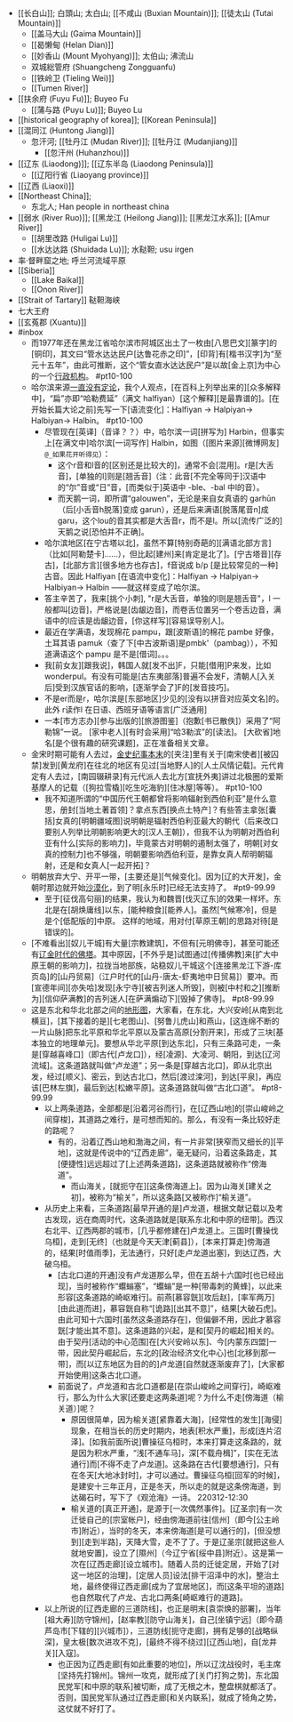- [[长白山]]; 白頭山; 太白山; [[不咸山 (Buxian Mountain)]]; [[徒太山 (Tutai Mountain)]]
    - [[盖马大山 (Gaima Mountain)]]
    - [[曷懒甸 (Helan Dian)]]
    - [[妙香山 (Mount Myohyang)]]; 太伯山; 沸流山
    - 双城総管府 (Shuangcheng Zongguanfu)
    - [[铁岭卫 (Tieling Wei)]]
    - [[Tumen River]]
- [[扶余府 (Fuyu Fu)]]; Buyeo Fu
    - [[蒲与路 (Puyu Lu)]]; Buyeo Lu
- [[historical geography of korea]]; [[Korean Peninsula]]
- [[混同江 (Huntong Jiang)]]
    - 忽汗河; [[牡丹江 (Mudan River)]]; [[牡丹江 (Mudanjiang)]]
        - [[忽汗州 (Huhanzhou)]]
- [[辽东 (Liaodong)]]; [[辽东半岛 (Liaodong Peninsula)]]
    - [[辽阳行省 (Liaoyang province)]]
- [[辽西 (Liaoxi)]]
- [[Northeast China]];
    - 东北人; Han people in northeast china
- [[弱水 (River Ruo)]]; [[黑龙江 (Heilong Jiang)]]; [[黑龙江水系]]; [[Amur River]]
    - [[胡里改路 (Huligai Lu)]]
    - [[水达达路 (Shuidada Lu)]]; 水鞑靼; usu irgen
- 率·督畔窟之地; 呼兰河流域平原
- [[Siberia]]
    - [[Lake Baikal]]
    - [[Onon River]]
- [[Strait of Tartary]] 鞑靼海峡
- 七大王府
- [[玄菟郡 (Xuantu)]]
- #inbox
    - 而1977年还在黑龙江省哈尔滨市阿城区出土了一枚由[八思巴文][篆字]的[铜印]，其文曰“管水达达民户[达鲁花赤之印]”，[印背]有[楷书汉字]为“至元十五年”，由此可推断，这个“管女直水达达民户”是以故[金上京]为中心的一个[行政机构](https://www.zhihu.com/question/415831412/answer/1785031430)。 #pt10-100
    - 哈尔滨来源[一直没有定论](https://www.zhihu.com/question/23142571)，我个人观点，[在百科上列举出来的][众多解释中]，“扁”亦即“哈勒费延”（满文 halfiyan）[这个解释][是最靠谱的]。[在开始长篇大论之前]先写一下[语流变化]：Halfiyan → Halpiyan→ Halbiyan→ Halbin。 #pt10-100
        - 尽管现在[英译]（音译？？）中，哈尔滨一词[拼写为] Harbin，但事实上[在满文中]哈尔滨[一词写作] Halbin，如图（[图片来源][微博网友] `@_如果花开听得见`）：
            - 这个r音和l音的[区别还是比较大的]，通常不会[混用]。r是[大舌音]，[单独的l]则是[翘舌音]（注：此音[不完全等同于]汉语中的“尔”音或“日”音，[而类似于]英语中 -ble、-bal 中l的音）。
            - 而天鹅一词，即所谓“galouwen”，无论是来自女真语的 garhūn（后[小舌音h脱落]变成 garun），还是后来满语[脱落尾音n]成 garu，这个lou的音其实都是大舌音r，而不是l。所以[流传广泛的]天鹅之说[恐怕并不正确]。
        - 哈尔滨地区[在宁古塔以北]，虽然不算[特别奇葩的][满语北部方言]（比如[阿勒楚卡]……），但比起[建州]来[肯定是北了]。[宁古塔音][存古]，[北部方言][很多地方也存古]，f音说成 b/p [是比较常见的一种]古音。因此 Halfiyan [在语流中变化]：Halfiyan → Halpiyan→ Halbiyan→ Halbin ——就这样变成了哈尔滨。
        - 答主辛苦了，我来[挑个小刺], "r是大舌音，单独的l则是翘舌音"，l 一般都叫[边音]，严格说是[齿龈边音]，而卷舌位置另一个卷舌边音，满语中的l应该是齿龈边音，[你这样写][容易误导别人]。
        - 最近在学满语，发现棉花 pampu，跟[波斯语]的棉花 pambe 好像，土耳其语 pamuk（查了下[中古波斯语]是pmbk'（pambag）），不知道满语这个 pampu 是不是[借词]。。。
        - 我[前女友][跟我说]，韩国人就[发不出]F，只能[借用]P来发，比如 wonderpul。有没有可能是[古东夷部落]普遍不会发F，清朝人[入关后]受到汉族官话的影响，[逐渐学会了]F的[发音技巧]。
        - 不是er而是r，哈尔滨是[东部地区]少见的[没有以拼音对应英文名]的。此外 r读作l 在日语、西班牙语等语言[广泛通用]
        - 一本[市方志办][参与出版的][旅游图鉴]（抱歉[书已散佚]）采用了“阿勒锦”一说。
[家中老人][有时会采用]“哈3勒滨”的[读法]。
[大砍省]地名[是个很有趣的研究课题]，正在准备相关文章。
    - 金宋时期可能有人去过，[金史纪事本末](https://www.zhihu.com/question/440704291)的[夹注]里有关于[南宋使者][被囚禁]发到[黄龙府]在往北的地区有见过[当地野人]的[人土风情记载]。元代肯定有人去过，[南园辍耕录]有元代派人去北方[宣抚外夷]讲过北极圈的爱斯基摩人的记载（[狗拉雪橇][吃生吃海豹][住冰屋]等等）。 #pt10-100
        - 我不知道所谓的“中国历代王朝都曾将影响辐射到西伯利亚”是什么意思，册封[当地土著首领]？拿点东西[换点土特产]？有些答主拿张[囊括]女真的[明朝疆域图]说明朝是辐射西伯利亚最大的朝代（后来改口要别人列举比明朝影响更大的[汉人王朝]），但我不认为明朝对西伯利亚有什么[实际的影响力]，毕竟蒙古对明朝的遏制太强了，明朝[对女真的控制力]也不够强，明朝要影响西伯利亚，是靠女真人帮明朝辐射，还是和女真人[一起开拓]？
    - 明朝放弃大宁、开平一带，[主要还是][气候变化]。因为[辽的大开发]，金朝时那边就开始[沙漠化](https://bbs.northdy.com/thread-932859-1-1.html)，到了明[永乐时]已经无法支持了。 #pt9-99.99
        - 至于[征伐高句丽]的结果，我认为和魏晋[伐灭辽东]的效果一样坏。东北是在[胡焕庸线]以东，[能种粮食][能养人]。虽然[气候寒冷]，但是是个[低配版的]中原。
这样的地域，用对付[草原王朝]的思路对待[是错误的]。
    - [不难看出][奴儿干城]有大量[宗教建筑]，不但有[元明佛寺]，甚至可能还有[辽金时代的佛塔](https://www.zhihu.com/question/322502754/answer/2115224773)。其中原因，[不外乎是]试图通过[传播佛教]来[扩大中原王朝的影响力]，拉拢当地部族，站稳奴儿干城这个[连接黑龙江下游-库页岛]的[山丹贸易]（江户时代的[山丹-唐太-虾夷地中日贸易]）要冲。而[宣德年间][亦失哈]发现[永宁寺][被吉列迷人所毁]，则被[中村和之][推断为][信仰萨满教]的吉列迷人[在萨满煽动下][毁掉了佛寺]。 #pt8-99.99
    - 这是东北和华北北部之间的[地形图](https://www.zhihu.com/question/47320001/answer/105605256)，大家看，在东北，大兴安岭[从南到北横亘]，[其下接着的是][七老图山]、[努鲁儿虎山]和燕山，[这连绵不断的一片山脉]把东北平原和华北平原以及蒙古高原[分割开来]，形成了三块[基本独立的地理单元]。要想从华北平原[到达东北]，只有三条路可走，一条是[穿越喜峰口]（即古代[卢龙口]），经[凌源]、大凌河、朝阳，到达[辽河流域]。这条道路就叫做“卢龙道”；另一条是[穿越古北口]，即从北京出发，经过[顺义]、密云，到达古北口，然后[渡过滦河]，到达[平泉]，再应该[巴林左旗]，最后到达[松嫩平原]。这条道路就叫做“古北口道”。 #pt8-99.99
        - 以上两条道路，全部都是[沿着河谷而行]，在[辽西山地]的[崇山峻岭之间穿梭]，其道路之难行，是可想而知的。那么，有没有一条比较好走的路呢？
            - 有的，沿着辽西山地和渤海之间，有一片非常[狭窄而又细长的][平地]，这就是传说中的“辽西走廊”，毫无疑问，沿着这条路走，其[便捷性]远远超过了[上述两条道路]，这条道路就被称作“傍海道”。
                - 而山海关，[就扼守在][这条傍海道上]。因为山海关[建关之初]，被称为“榆关”，所以这条路[又被称作]“榆关道”。
        - 从历史上来看，三条道路[最早开通的是]卢龙道，根据文献记载以及考古发现，远在商周时代，这条道路就是[联系东北和中原的纽带]。西汉右北平、辽西两郡的城市，[几乎都修建在]卢龙道上。三国时[曹操伐乌桓]，走到[无终]（也就是今天天津[蓟县]），[本来打算走]傍海道的，结果[时值雨季]，无法通行，只好[走卢龙道出塞]，到达辽西，大破乌桓。
            - [古北口道的开通]没有卢龙道那么早，但在五胡十六国时[也已经出现]，当时被称作“蠮螉塞”，“蠮螉”是一种[带毒刺的黄蜂]，以此来形容[这条道路的崎岖难行]。前燕[慕容皝][攻后赵]，[率军两万][由此道而进]，慕容皝自称“[诡路][出其不意]”，结果[大破石虎]。由此可知十六国时[虽然这条道路存在]，但偏僻不用，因此才慕容皝[才能出其不意]。这条道路的兴起，是和[契丹的崛起]相关的。由于契丹[活动的中心范围]在[大兴安岭以东]、今[内蒙东四盟]一带，因此契丹崛起后，东北的[政治经济文化中心]也[北移到那一带]，而[以辽东地区为目的的]卢龙道[自然就逐渐废弃了]，[大家都开始使用]这条古北口道。
            - 前面说了，卢龙道和古北口道都是[在崇山峻岭之间穿行]，崎岖难行，那么为什么大家[还要走这两条道]呢？为什么不走[傍海道（榆关道）]呢？
                - 原因很简单，因为榆关道[紧靠着大海]，[经常性的发生][海侵]现象，在相当长的历史时期内，地表[积水严重]，形成[连片沼泽]。[如我前面所说]曹操征乌桓时，本来打算走这条路的，就是因为积水严重，“浅[不通车马]，深[不载舟楫]”，[实在无法通行]而[不得不走了卢龙道]。这条路在古代[要想通行]，只有在冬天[大地冰封时]，才可以通过。曹操征乌桓[回军的时候]，是建安十三年正月，正是冬天，所以走的就是这条傍海道，到达碣石时，写下了《观沧海》一诗。
220312-12:30
                - 榆关道的[真正开通]，是源于[一次偶然事件]。[辽圣宗]有一次迁徙自己的[宗室帐户]，经由傍海道前往[信州]（即今[公主岭市]附近），当时的冬天，本来傍海道[是可以通行的]，[但没想到][走到半路]，天降大雪，走不了了。于是辽圣宗[就把这些人就地安置]，设立了[隰州]（今辽宁省[绥中县]附近）。这是第一次在[辽西走廊][设立城市]。随着人员的迁徙定居，开始了[对这一地区的治理]，[定居人员]设法[排干沼泽中的水]，整治土地，最终使得辽西走廊[成为了宜居地区]，而[这条平坦的道路]也自然取代了卢龙、古北口两条[崎岖难行的道路]。
        - 以上所说的[辽西走廊的三道防线]，也正是明末[袁崇焕的部署]，当年[祖大寿][防守锦州]，[赵率教][防守山海关]，自己[坐镇宁远]（即今葫芦岛市[下辖的][兴城市]），三道防线[扼守走廊]，拥有足够的[战略纵深]，皇太极[数次进攻不克]，[最终不得不绕过][辽西山地]，自[龙井关][入寇]。
            - 也正因为辽西走廊[有如此重要的地位]，所以辽沈战役时，毛主席[坚持先打锦州]。锦州一攻克，就形成了[关门打狗之势]，东北国民党军[和中原的联系]被切断，成了无根之木，整盘棋就都活了。否则，国民党军队通过辽西走廊[和关内联系]，就成了犄角之势，这仗就不好打了。
